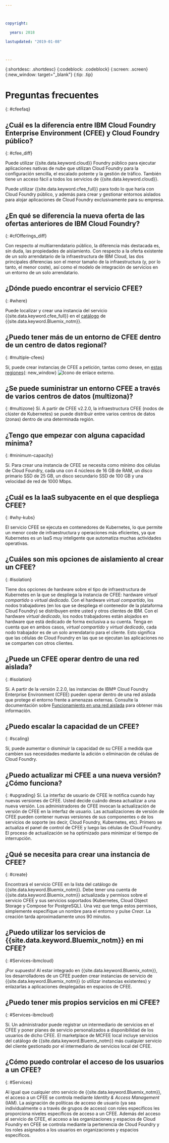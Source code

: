 ```yaml
---



copyright:

  years: 2018

lastupdated: "2019-01-08"



---
```


{:shortdesc: .shortdesc}
{:codeblock: .codeblock}
{:screen: .screen}
{:new_window: target="_blank"}
{:tip: .tip}

# Preguntas frecuentes
{: #cfeefaq}

## ¿Cuál es la diferencia entre IBM Cloud Foundry Enterprise Environment (CFEE) y Cloud Foundry público?
{: #cfee_diff}

Puede utilizar {{site.data.keyword.cloud}} Foundry público para ejecutar aplicaciones nativas de nube que utilizan Cloud Foundry para la configuración sencilla, el escalado potente y la gestión de tráfico. También tiene un acceso fácil a todos los servicios de {{site.data.keyword.cloud}}.

Puede utilizar {{site.data.keyword.cfee_full}} para todo lo que haría con Cloud Foundry público, y además para crear y gestionar entornos aislados para alojar aplicaciones de Cloud Foundry exclusivamente para su empresa.


## ¿En qué se diferencia la nueva oferta de las ofertas anteriores de IBM Cloud Foundry?
{: #cfOfferings_diff}

Con respecto al multiarrendatario público, la diferencia más destacada es, sin duda, las propiedades de aislamiento. Con respecto a la oferta existente de un solo arrendatario de la infraestructura de IBM Cloud, las dos principales diferencias son el menor tamaño de la infraestructura (y, por lo tanto, el menor coste), así como el modelo de integración de servicios en un entorno de un solo arrendatario.

## ¿Dónde puedo encontrar el servicio CFEE?
{: #where}

Puede localizar y crear una instancia del servicio {{site.data.keyword.cfee_full}} en el [catálogo](https://cloud.ibm.com/catalog) de {{site.data.keyword.Bluemix_notm}}.

## ¿Puedo tener más de un entorno de CFEE dentro de un centro de datos regional?
{: #multiple-cfees}

Sí, puede crear instancias de CFEE a petición, tantas como desee, en [estas regiones](https://dev.console.test.cloud.ibm.com/docs/cloud-foundry/index.html#provisioning-targets){: new_window} ![Icono de enlace externo](../icons/launch-glyph.svg "Icono de enlace externo").

## ¿Se puede suministrar un entorno CFEE a través de varios centros de datos (multizona)?
{: #multizone}
Sí. A partir de CFEE v2.2.0, la infraestructura CFEE (nodos de clúster de Kubernetes) se puede distribuir entre varios centros de datos (zonas) dentro de una determinada región. 

## ¿Tengo que empezar con alguna capacidad mínima?
{: #minimum-capacity}

Sí. Para crear una instancia de CFEE se necesita como mínimo dos células de Cloud Foundry, cada una con 4 núcleos de 16 GB de RAM, un disco primario SSD de 25 GB, un disco secundario SSD de 100 GB y una velocidad de red de 1000 Mbps.

## ¿Cuál es la IaaS subyacente en el que despliega CFEE?
{: #why-kubs}

El servicio CFEE se ejecuta en contenedores de Kubernetes, lo que permite un menor coste de infraestructura y operaciones más eficientes, ya que Kubernetes es un IaaS muy inteligente que automatiza muchas actividades operativas. 

## ¿Cuáles son mis opciones de aislamiento al crear un CFEE?
{: #isolation}

Tiene dos opciones de hardware sobre el tipo de infraestructura de Kubernetes en la que se despliega la instancia de CFEE: hardware _virtual compartido_ o _virtual dedicado_. Con el hardware _virtual compartido_, los nodos trabajadores (en los que se despliega el contenedor de la plataforma Cloud Foundry) se distribuyen entre usted y otros clientes de IBM.  Con el hardware _virtual dedicado_, los nodos trabajadores están alojados en hardware que está dedicado de forma exclusiva a su cuenta.  Tenga en cuenta que en ambos casos, _virtual compartido_ y _virtual dedicado_, cada nodo trabajador es de un solo arrendatario para el cliente.  Esto significa que las células de Cloud Foundry en las que se ejecutan las aplicaciones no se comparten con otros clientes.

## ¿Puede un CFEE operar dentro de una red aislada?
{: #isolation}

Sí. A partir de la versión 2.2.0, las instancias de IBM® Cloud Foundry Enterprise Environment (CFEE) pueden operar dentro de una red aislada que protege el entorno frente a amenazas externas. Consulte la documentación sobre [Funcionamiento en una red aislada](https://cloud.ibm.com/docs/cloud-foundry?topic=cloud-foundry-isolated-network#isolated-network) para obtener más información.

## ¿Puedo escalar la capacidad de un CFEE?
{: #scaling}

Sí, puede aumentar o disminuir la capacidad de su CFEE a medida que cambien sus necesidades mediante la adición o eliminación de células de Cloud Foundry.

## ¿Puedo actualizar mi CFEE a una nueva versión? ¿Cómo funciona?
{: #upgrading}
Sí. La interfaz de usuario de CFEE le notifica cuando hay nuevas versiones de CFEE.  Usted decide cuándo desea actualizar a una nueva versión. Los administradores de CFEE invocan la actualización de versión de CFEE en la interfaz de usuario. Las actualizaciones de versión de CFEE pueden contener nuevas versiones de sus componentes o de los servicios de soporte (es decir, Cloud Foundry, Kubernetes, etc).  Primero se actualiza el panel de control de CFEE y luego las células de Cloud Foundry.  El proceso de actualización se ha optimizado para minimizar el tiempo de interrupción.

## ¿Qué se necesita para crear una instancia de CFEE?
{: #create}

Encontrará el servicio CFEE en la lista del catálogo de {{site.data.keyword.Bluemix_notm}}.  Debe tener una cuenta de {{site.data.keyword.Bluemix_notm}} actualizada y permisos sobre el servicio CFEE y sus servicios soportados (Kubernetes, Cloud Object Storage y Compose for PostgreSQL).  Una vez que tenga estos permisos, simplemente especifique un nombre para el entorno y pulse _Crear_.  La creación tarda aproximadamente unos 90 minutos.

## ¿Puedo utilizar los servicios de {{site.data.keyword.Bluemix_notm}} en mi CFEE?
{: #Services-ibmcloud}

¡Por supuesto!  Al estar integrado en {{site.data.keyword.Bluemix_notm}}, los desarrolladores de un CFEE pueden crear instancias de servicio de {{site.data.keyword.Bluemix_notm}} (o utilizar instancias existentes) y enlazarlas a aplicaciones desplegadas en espacios de CFEE.

## ¿Puedo tener mis propios servicios en mi CFEE?
{: #Services-ibmcloud}

Sí.  Un administrador puede registrar un intermediario de servicios en el CFEE y poner planes de servicio personalizados a disponibilidad de los usuarios de dicho CFEE.  El marketplace de MCFEE local incluye servicios del catálogo de {{site.data.keyword.Bluemix_notm}} más cualquier servicio del cliente gestionado por el intermediario de servicios local del CFEE.

## ¿Cómo puedo controlar el acceso de los usuarios a un CFEE?
{: #Services}

Al igual que cualquier otro servicio de {{site.data.keyword.Bluemix_notm}}, el acceso a un CFEE se controla mediante _Identity & Access Management_ (IAM). La asignación de políticas de acceso de usuario (ya sea individualmente o a través de grupos de acceso) con roles específicos les proporciona niveles específicos de acceso a un CFEE.  Además del acceso al servicio de CFEE, el acceso a las organizaciones y espacios de Cloud Foundry en CFEE se controla mediante la pertenencia de Cloud Foundry y los roles asignados a los usuarios en organizaciones y espacios específicos.

